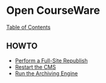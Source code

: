 # Open CourseWare

[Table of Contents](index.md)

## HOWTO

* [Perform a Full-Site Republish](howto_fullsiterepub.md)
* [Restart the CMS](howto_restartcms.md)
* [Run the Archiving Engine](howto_runarchiving.md)